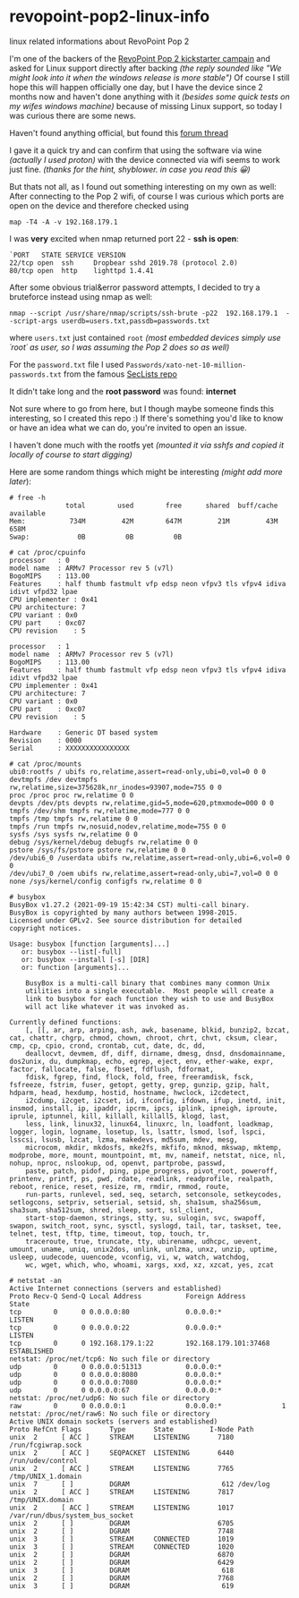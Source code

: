 # revopoint-pop2-linux-info
linux related informations about RevoPoint Pop 2 

I'm one of the backers of the [RevoPoint Pop 2 kickstarter campain](https://www.kickstarter.com/projects/2125914059/revopoint-pop2-high-precision-3d-scanner)
and asked for Linux support directly after backing _(the reply sounded like "We might look into it when the windows release is more stable")_
Of course I still hope this will happen officially one day, but I have the device since 2 months now and haven't done anything with it _(besides some quick tests on my wifes windows machine)_
because of missing Linux support, so today I was curious there are some news.

Haven't found anything official, but found this [forum thread](https://forum.revopoint3d.com/t/running-revo-scan-on-linux/11961)

I gave it a quick try and can confirm that using the software via wine _(actually I used proton)_ with the device connected via wifi seems to work just fine.
_(thanks for the hint, shyblower. in case you read this 😀)_

But thats not all, as I found out something interesting on my own as well:
After connecting to the Pop 2 wifi, of course I was curious which ports are open on the device and therefore checked using

`map -T4 -A -v 192.168.179.1`

I was **very** excited when nmap returned port 22 - **ssh is open**:

```
`PORT   STATE SERVICE VERSION
22/tcp open  ssh     Dropbear sshd 2019.78 (protocol 2.0)
80/tcp open  http    lighttpd 1.4.41
```

After some obvious trial&error password attempts, I decided to try a bruteforce instead using nmap as well:

`nmap --script /usr/share/nmap/scripts/ssh-brute -p22  192.168.179.1  --script-args userdb=users.txt,passdb=passwords.txt`

where `users.txt` just contained `root` _(most embedded devices simply use ´root´ as user, so I was assuming the Pop 2 does so as well)_

For the `password.txt` file I used `Passwords/xato-net-10-million-passwords.txt` from the famous [SecLists repo](https://github.com/danielmiessler/SecLists)

It didn't take long and the **root password** was found: **internet**

Not sure where to go from here, but I though maybe someone finds this interesting, so I created this repo :)
If there's something you'd like to know or have an idea what we can do, you're invited to open an issue.

I haven't done much with the rootfs yet _(mounted it via sshfs and copied it locally of course to start digging)_

Here are some random things which might be interesting _(might add more later_):

```
# free -h
              total        used        free      shared  buff/cache   available
Mem:           734M         42M        647M         21M         43M        658M
Swap:            0B          0B          0B
```

```
# cat /proc/cpuinfo 
processor	: 0
model name	: ARMv7 Processor rev 5 (v7l)
BogoMIPS	: 113.00
Features	: half thumb fastmult vfp edsp neon vfpv3 tls vfpv4 idiva idivt vfpd32 lpae 
CPU implementer	: 0x41
CPU architecture: 7
CPU variant	: 0x0
CPU part	: 0xc07
CPU revision	: 5

processor	: 1
model name	: ARMv7 Processor rev 5 (v7l)
BogoMIPS	: 113.00
Features	: half thumb fastmult vfp edsp neon vfpv3 tls vfpv4 idiva idivt vfpd32 lpae 
CPU implementer	: 0x41
CPU architecture: 7
CPU variant	: 0x0
CPU part	: 0xc07
CPU revision	: 5

Hardware	: Generic DT based system
Revision	: 0000
Serial		: XXXXXXXXXXXXXXXX
```

```
# cat /proc/mounts 
ubi0:rootfs / ubifs ro,relatime,assert=read-only,ubi=0,vol=0 0 0
devtmpfs /dev devtmpfs rw,relatime,size=375628k,nr_inodes=93907,mode=755 0 0
proc /proc proc rw,relatime 0 0
devpts /dev/pts devpts rw,relatime,gid=5,mode=620,ptmxmode=000 0 0
tmpfs /dev/shm tmpfs rw,relatime,mode=777 0 0
tmpfs /tmp tmpfs rw,relatime 0 0
tmpfs /run tmpfs rw,nosuid,nodev,relatime,mode=755 0 0
sysfs /sys sysfs rw,relatime 0 0
debug /sys/kernel/debug debugfs rw,relatime 0 0
pstore /sys/fs/pstore pstore rw,relatime 0 0
/dev/ubi6_0 /userdata ubifs rw,relatime,assert=read-only,ubi=6,vol=0 0 0
/dev/ubi7_0 /oem ubifs rw,relatime,assert=read-only,ubi=7,vol=0 0 0
none /sys/kernel/config configfs rw,relatime 0 0
```

```
# busybox 
BusyBox v1.27.2 (2021-09-19 15:42:34 CST) multi-call binary.
BusyBox is copyrighted by many authors between 1998-2015.
Licensed under GPLv2. See source distribution for detailed
copyright notices.

Usage: busybox [function [arguments]...]
   or: busybox --list[-full]
   or: busybox --install [-s] [DIR]
   or: function [arguments]...

	BusyBox is a multi-call binary that combines many common Unix
	utilities into a single executable.  Most people will create a
	link to busybox for each function they wish to use and BusyBox
	will act like whatever it was invoked as.

Currently defined functions:
	[, [[, ar, arp, arping, ash, awk, basename, blkid, bunzip2, bzcat, cat, chattr, chgrp, chmod, chown, chroot, chrt, chvt, cksum, clear, cmp, cp, cpio, crond, crontab, cut, date, dc, dd,
	deallocvt, devmem, df, diff, dirname, dmesg, dnsd, dnsdomainname, dos2unix, du, dumpkmap, echo, egrep, eject, env, ether-wake, expr, factor, fallocate, false, fbset, fdflush, fdformat,
	fdisk, fgrep, find, flock, fold, free, freeramdisk, fsck, fsfreeze, fstrim, fuser, getopt, getty, grep, gunzip, gzip, halt, hdparm, head, hexdump, hostid, hostname, hwclock, i2cdetect,
	i2cdump, i2cget, i2cset, id, ifconfig, ifdown, ifup, inetd, init, insmod, install, ip, ipaddr, ipcrm, ipcs, iplink, ipneigh, iproute, iprule, iptunnel, kill, killall, killall5, klogd, last,
	less, link, linux32, linux64, linuxrc, ln, loadfont, loadkmap, logger, login, logname, losetup, ls, lsattr, lsmod, lsof, lspci, lsscsi, lsusb, lzcat, lzma, makedevs, md5sum, mdev, mesg,
	microcom, mkdir, mkdosfs, mke2fs, mkfifo, mknod, mkswap, mktemp, modprobe, more, mount, mountpoint, mt, mv, nameif, netstat, nice, nl, nohup, nproc, nslookup, od, openvt, partprobe, passwd,
	paste, patch, pidof, ping, pipe_progress, pivot_root, poweroff, printenv, printf, ps, pwd, rdate, readlink, readprofile, realpath, reboot, renice, reset, resize, rm, rmdir, rmmod, route,
	run-parts, runlevel, sed, seq, setarch, setconsole, setkeycodes, setlogcons, setpriv, setserial, setsid, sh, sha1sum, sha256sum, sha3sum, sha512sum, shred, sleep, sort, ssl_client,
	start-stop-daemon, strings, stty, su, sulogin, svc, swapoff, swapon, switch_root, sync, sysctl, syslogd, tail, tar, taskset, tee, telnet, test, tftp, time, timeout, top, touch, tr,
	traceroute, true, truncate, tty, ubirename, udhcpc, uevent, umount, uname, uniq, unix2dos, unlink, unlzma, unxz, unzip, uptime, usleep, uudecode, uuencode, vconfig, vi, w, watch, watchdog,
	wc, wget, which, who, whoami, xargs, xxd, xz, xzcat, yes, zcat
```

```
# netstat -an
Active Internet connections (servers and established)
Proto Recv-Q Send-Q Local Address           Foreign Address         State       
tcp        0      0 0.0.0.0:80              0.0.0.0:*               LISTEN      
tcp        0      0 0.0.0.0:22              0.0.0.0:*               LISTEN      
tcp        0      0 192.168.179.1:22        192.168.179.101:37468   ESTABLISHED 
netstat: /proc/net/tcp6: No such file or directory
udp        0      0 0.0.0.0:51313           0.0.0.0:*                           
udp        0      0 0.0.0.0:8080            0.0.0.0:*                           
udp        0      0 0.0.0.0:7080            0.0.0.0:*                           
udp        0      0 0.0.0.0:67              0.0.0.0:*                           
netstat: /proc/net/udp6: No such file or directory
raw        0      0 0.0.0.0:1               0.0.0.0:*               1           
netstat: /proc/net/raw6: No such file or directory
Active UNIX domain sockets (servers and established)
Proto RefCnt Flags       Type       State         I-Node Path
unix  2      [ ACC ]     STREAM     LISTENING       7180 /run/fcgiwrap.sock
unix  2      [ ACC ]     SEQPACKET  LISTENING       6440 /run/udev/control
unix  2      [ ACC ]     STREAM     LISTENING       7765 /tmp/UNIX_1.domain
unix  7      [ ]         DGRAM                       612 /dev/log
unix  2      [ ACC ]     STREAM     LISTENING       7817 /tmp/UNIX.domain
unix  2      [ ACC ]     STREAM     LISTENING       1017 /var/run/dbus/system_bus_socket
unix  2      [ ]         DGRAM                      6705 
unix  2      [ ]         DGRAM                      7748 
unix  3      [ ]         STREAM     CONNECTED       1019 
unix  3      [ ]         STREAM     CONNECTED       1020 
unix  2      [ ]         DGRAM                      6870 
unix  2      [ ]         DGRAM                      6429 
unix  3      [ ]         DGRAM                       618 
unix  2      [ ]         DGRAM                      7768 
unix  3      [ ]         DGRAM                       619 
```

